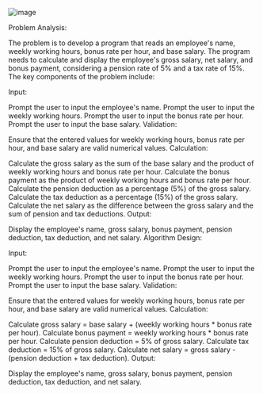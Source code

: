![image](https://github.com/SWEG-2015EC-Batch/Code-Warrior/assets/149233683/b0399c66-638f-4e79-838c-952b7f88531c)


Problem Analysis:

The problem is to develop a program that reads an employee's name, weekly working hours, bonus rate per hour, and base salary. The program needs to calculate and display the employee's gross salary, net salary, and bonus payment, considering a pension rate of 5% and a tax rate of 15%. The key components of the problem include:

Input:

Prompt the user to input the employee's name.
Prompt the user to input the weekly working hours.
Prompt the user to input the bonus rate per hour.
Prompt the user to input the base salary.
Validation:

Ensure that the entered values for weekly working hours, bonus rate per hour, and base salary are valid numerical values.
Calculation:

Calculate the gross salary as the sum of the base salary and the product of weekly working hours and bonus rate per hour.
Calculate the bonus payment as the product of weekly working hours and bonus rate per hour.
Calculate the pension deduction as a percentage (5%) of the gross salary.
Calculate the tax deduction as a percentage (15%) of the gross salary.
Calculate the net salary as the difference between the gross salary and the sum of pension and tax deductions.
Output:

Display the employee's name, gross salary, bonus payment, pension deduction, tax deduction, and net salary.
Algorithm Design:

Input:

Prompt the user to input the employee's name.
Prompt the user to input the weekly working hours.
Prompt the user to input the bonus rate per hour.
Prompt the user to input the base salary.
Validation:

Ensure that the entered values for weekly working hours, bonus rate per hour, and base salary are valid numerical values.
Calculation:

Calculate gross salary = base salary + (weekly working hours * bonus rate per hour).
Calculate bonus payment = weekly working hours * bonus rate per hour.
Calculate pension deduction = 5% of gross salary.
Calculate tax deduction = 15% of gross salary.
Calculate net salary = gross salary - (pension deduction + tax deduction).
Output:

Display the employee's name, gross salary, bonus payment, pension deduction, tax deduction, and net salary.
